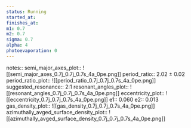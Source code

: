 ```yaml
---
status: Running
started_at:
finishes_at:
m1: 0.7
m2: 0.7
sigma: 0.7
alpha: 4
photoevaporation: 0
---
```


notes::
semi_major_axes_plot:: ![[semi_major_axes_0.7j_0.7j_0.7s_4a_0pe.png]]
period_ratio:: 2.02 ± 0.02
period_ratio_plot:: ![[period_ratio_0.7j_0.7j_0.7s_4a_0pe.png]]
suggested_resonance:: 2:1
resonant_angles_plot:: ![[resonant_angles_0.7j_0.7j_0.7s_4a_0pe.png]]
eccentricity_plot:: ![[eccentricity_0.7j_0.7j_0.7s_4a_0pe.png]]
e1:: 0.060
e2:: 0.013
gas_density_plot:: ![[gas_density_0.7j_0.7j_0.7s_4a_0pe.png]]
azimuthally_avged_surface_density_plot:: ![[azimuthally_avged_surface_density_0.7j_0.7j_0.7s_4a_0pe.png]]
